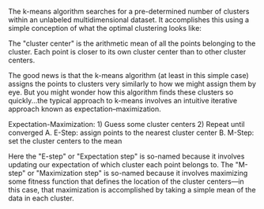 The k-means algorithm searches for a pre-determined number of clusters within an unlabeled multidimensional dataset. It accomplishes this using a simple conception of what the optimal clustering looks like:

The "cluster center" is the arithmetic mean of all the points belonging to the cluster.
Each point is closer to its own cluster center than to other cluster centers.

The good news is that the k-means algorithm (at least in this simple case) assigns the points to clusters very similarly to how we might assign them by eye. But you might wonder how this algorithm finds these clusters so quickly...the typical approach to k-means involves an intuitive iterative approach known as expectation–maximization.

Expectation-Maximization:
	1) Guess some cluster centers
	2) Repeat until converged
		A. E-Step: assign points to the nearest cluster center
		B. M-Step: set the cluster centers to the mean

Here the "E-step" or "Expectation step" is so-named because it involves updating our expectation of which cluster each point belongs to. The "M-step" or "Maximization step" is so-named because it involves maximizing some fitness function that defines the location of the cluster centers—in this case, that maximization is accomplished by taking a simple mean of the data in each cluster.